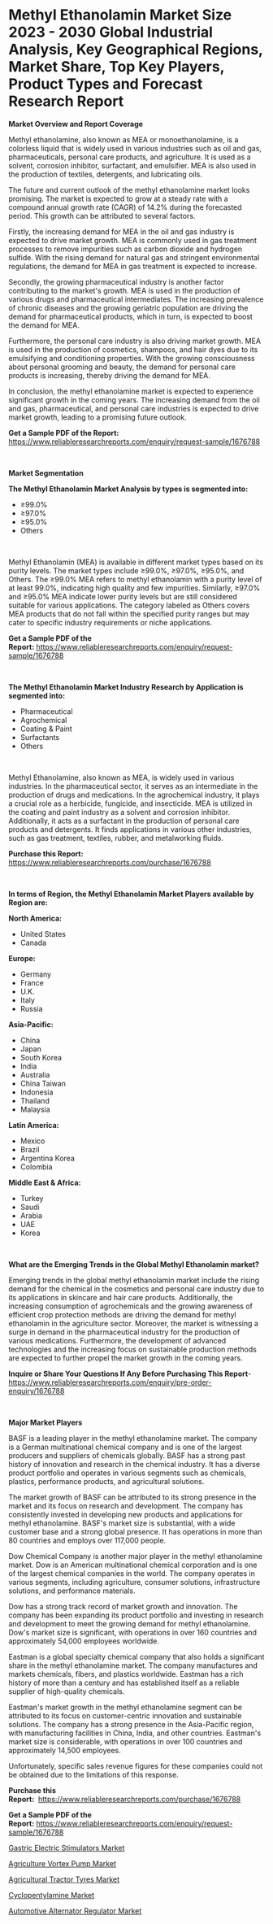 <p><h1>Methyl Ethanolamin Market Size 2023 - 2030 Global Industrial Analysis, Key Geographical Regions, Market Share, Top Key Players, Product Types and Forecast Research Report</h1></p><p><strong>Market Overview and Report Coverage</strong></p>
<p><p>Methyl ethanolamine, also known as MEA or monoethanolamine, is a colorless liquid that is widely used in various industries such as oil and gas, pharmaceuticals, personal care products, and agriculture. It is used as a solvent, corrosion inhibitor, surfactant, and emulsifier. MEA is also used in the production of textiles, detergents, and lubricating oils.</p><p>The future and current outlook of the methyl ethanolamine market looks promising. The market is expected to grow at a steady rate with a compound annual growth rate (CAGR) of 14.2% during the forecasted period. This growth can be attributed to several factors.</p><p>Firstly, the increasing demand for MEA in the oil and gas industry is expected to drive market growth. MEA is commonly used in gas treatment processes to remove impurities such as carbon dioxide and hydrogen sulfide. With the rising demand for natural gas and stringent environmental regulations, the demand for MEA in gas treatment is expected to increase.</p><p>Secondly, the growing pharmaceutical industry is another factor contributing to the market's growth. MEA is used in the production of various drugs and pharmaceutical intermediates. The increasing prevalence of chronic diseases and the growing geriatric population are driving the demand for pharmaceutical products, which in turn, is expected to boost the demand for MEA.</p><p>Furthermore, the personal care industry is also driving market growth. MEA is used in the production of cosmetics, shampoos, and hair dyes due to its emulsifying and conditioning properties. With the growing consciousness about personal grooming and beauty, the demand for personal care products is increasing, thereby driving the demand for MEA.</p><p>In conclusion, the methyl ethanolamine market is expected to experience significant growth in the coming years. The increasing demand from the oil and gas, pharmaceutical, and personal care industries is expected to drive market growth, leading to a promising future outlook.</p></p>
<p><strong>Get a Sample PDF of the Report:</strong> <a href="https://www.reliableresearchreports.com/enquiry/request-sample/1676788">https://www.reliableresearchreports.com/enquiry/request-sample/1676788</a></p>
<p>&nbsp;</p>
<p><strong>Market Segmentation</strong></p>
<p><strong>The Methyl Ethanolamin Market Analysis by types is segmented into:</strong></p>
<p><ul><li>≥99.0%</li><li>≥97.0%</li><li>≥95.0%</li><li>Others</li></ul></p>
<p>&nbsp;</p>
<p><p>Methyl Ethanolamin (MEA) is available in different market types based on its purity levels. The market types include ≥99.0%, ≥97.0%, ≥95.0%, and Others. The ≥99.0% MEA refers to methyl ethanolamin with a purity level of at least 99.0%, indicating high quality and few impurities. Similarly, ≥97.0% and ≥95.0% MEA indicate lower purity levels but are still considered suitable for various applications. The category labeled as Others covers MEA products that do not fall within the specified purity ranges but may cater to specific industry requirements or niche applications.</p></p>
<p><strong>Get a Sample PDF of the Report:</strong>&nbsp;<a href="https://www.reliableresearchreports.com/enquiry/request-sample/1676788">https://www.reliableresearchreports.com/enquiry/request-sample/1676788</a></p>
<p>&nbsp;</p>
<p><strong>The Methyl Ethanolamin Market Industry Research by Application is segmented into:</strong></p>
<p><ul><li>Pharmaceutical</li><li>Agrochemical</li><li>Coating & Paint</li><li>Surfactants</li><li>Others</li></ul></p>
<p>&nbsp;</p>
<p><p>Methyl Ethanolamine, also known as MEA, is widely used in various industries. In the pharmaceutical sector, it serves as an intermediate in the production of drugs and medications. In the agrochemical industry, it plays a crucial role as a herbicide, fungicide, and insecticide. MEA is utilized in the coating and paint industry as a solvent and corrosion inhibitor. Additionally, it acts as a surfactant in the production of personal care products and detergents. It finds applications in various other industries, such as gas treatment, textiles, rubber, and metalworking fluids.</p></p>
<p><strong>Purchase this Report:</strong>&nbsp; <a href="https://www.reliableresearchreports.com/purchase/1676788">https://www.reliableresearchreports.com/purchase/1676788</a></p>
<p>&nbsp;</p>
<p><strong>In terms of Region, the Methyl Ethanolamin Market Players available by Region are:</strong></p>
<p>
    <p> <strong> North America: </strong>
        <ul>
            <li>United States</li>
            <li>Canada</li>
        </ul>
        </p> 
    <p> <strong> Europe: </strong>
        <ul>
            <li>Germany</li>
            <li>France</li>
            <li>U.K.</li>
            <li>Italy</li>
            <li>Russia</li>
        </ul>
        </p> 
    <p> <strong> Asia-Pacific: </strong>
        <ul>
            <li>China</li>
            <li>Japan</li>
            <li>South Korea</li>
            <li>India</li>
            <li>Australia</li>
            <li>China Taiwan</li>
            <li>Indonesia</li>
            <li>Thailand</li>
            <li>Malaysia</li>
        </ul>
        </p> 
    <p> <strong> Latin America: </strong>
        <ul>
            <li>Mexico</li>
            <li>Brazil</li>
            <li>Argentina Korea</li>
            <li>Colombia</li>
        </ul>
        </p> 
    <p> <strong> Middle East & Africa: </strong>
        <ul>
            <li>Turkey</li>
            <li>Saudi</li>
            <li>Arabia</li>
            <li>UAE</li>
            <li>Korea</li>
        </ul>
    </p>
    </p>
<p>&nbsp;</p>
<p><strong>What are the Emerging Trends in the Global Methyl Ethanolamin market?</strong></p>
<p><p>Emerging trends in the global methyl ethanolamin market include the rising demand for the chemical in the cosmetics and personal care industry due to its applications in skincare and hair care products. Additionally, the increasing consumption of agrochemicals and the growing awareness of efficient crop protection methods are driving the demand for methyl ethanolamin in the agriculture sector. Moreover, the market is witnessing a surge in demand in the pharmaceutical industry for the production of various medications. Furthermore, the development of advanced technologies and the increasing focus on sustainable production methods are expected to further propel the market growth in the coming years.</p></p>
<p><strong>Inquire or Share Your Questions If Any Before Purchasing This Report</strong>- <a href="https://www.reliableresearchreports.com/enquiry/pre-order-enquiry/1676788">https://www.reliableresearchreports.com/enquiry/pre-order-enquiry/1676788</a></p>
<p>&nbsp;</p>
<p><strong>Major Market Players</strong></p>
<p><p>BASF is a leading player in the methyl ethanolamine market. The company is a German multinational chemical company and is one of the largest producers and suppliers of chemicals globally. BASF has a strong past history of innovation and research in the chemical industry. It has a diverse product portfolio and operates in various segments such as chemicals, plastics, performance products, and agricultural solutions.</p><p>The market growth of BASF can be attributed to its strong presence in the market and its focus on research and development. The company has consistently invested in developing new products and applications for methyl ethanolamine. BASF's market size is substantial, with a wide customer base and a strong global presence. It has operations in more than 80 countries and employs over 117,000 people.</p><p>Dow Chemical Company is another major player in the methyl ethanolamine market. Dow is an American multinational chemical corporation and is one of the largest chemical companies in the world. The company operates in various segments, including agriculture, consumer solutions, infrastructure solutions, and performance materials.</p><p>Dow has a strong track record of market growth and innovation. The company has been expanding its product portfolio and investing in research and development to meet the growing demand for methyl ethanolamine. Dow's market size is significant, with operations in over 160 countries and approximately 54,000 employees worldwide.</p><p>Eastman is a global specialty chemical company that also holds a significant share in the methyl ethanolamine market. The company manufactures and markets chemicals, fibers, and plastics worldwide. Eastman has a rich history of more than a century and has established itself as a reliable supplier of high-quality chemicals.</p><p>Eastman's market growth in the methyl ethanolamine segment can be attributed to its focus on customer-centric innovation and sustainable solutions. The company has a strong presence in the Asia-Pacific region, with manufacturing facilities in China, India, and other countries. Eastman's market size is considerable, with operations in over 100 countries and approximately 14,500 employees.</p><p>Unfortunately, specific sales revenue figures for these companies could not be obtained due to the limitations of this response.</p></p>
<p><strong>Purchase this Report:</strong>&nbsp;&nbsp;<a href="https://www.reliableresearchreports.com/purchase/1676788">https://www.reliableresearchreports.com/purchase/1676788</a></p>
<p></p>
<p><strong>Get a Sample PDF of the Report:</strong>&nbsp;<a href="https://www.reliableresearchreports.com/enquiry/request-sample/1676788">https://www.reliableresearchreports.com/enquiry/request-sample/1676788</a></p>
<p><p><a href="https://www.linkedin.com/pulse/gastric-electric-stimulators-market-size-share-global/">Gastric Electric Stimulators Market</a></p><p><a href="https://www.linkedin.com/pulse/agriculture-vortex-pump-market-size-2023-2030-global/">Agriculture Vortex Pump Market</a></p><p><a href="https://www.linkedin.com/pulse/decoding-agricultural-tractor-tyres-market-deep-dive-latest/">Agricultural Tractor Tyres Market</a></p><p><a href="https://medium.com/@loriwatson1948/cyclopentylamine-market-size-growth-forecast-2023-2030-6786480ab6ef">Cyclopentylamine Market</a></p><p><a href="https://medium.com/@rosaleekoss/automotive-alternator-regulator-market-size-growth-forecast-2023-2030-28f53e78f67a">Automotive Alternator Regulator Market</a></p></p>